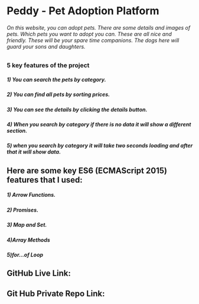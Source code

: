 
# Peddy - Pet Adoption Platform
###### On this website, you can adopt pets. There are some details and images of pets. Which pets you want to adopt you can. These are all nice and friendly. These will be your spare time companions. The dogs here will guard your sons and daughters. 
### 5 key features of the project
##### 1) You can search the pets by category. 
##### 2) You can find all pets by sorting prices.  
##### 3) You can see the details by clicking the details button.  
##### 4) When you search by category if there is no data it will show a different section.  
##### 5) when you search by category it will take two seconds loading and after that it will show data. 

## Here are some key ES6 (ECMAScript 2015) features that I used:
##### 1) Arrow Functions.
##### 2) Promises.  
##### 3) Map and Set.
##### 4)Array Methods
##### 5)for...of Loop


## GitHub Live Link:
## Git Hub Private Repo Link: 




